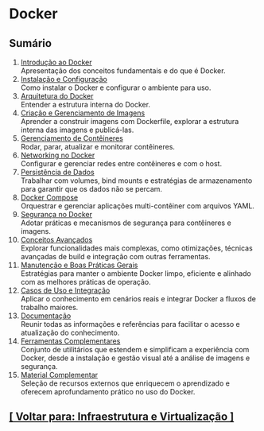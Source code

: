 # Docker

<!--
TODO:
- Template: limitar o número de linhas por arquivo? Aproximadamente 50 linhas máximas?
- Acredito ser necessário antecipar a categoria Sistemas Operacionais, devido a seções como "Kernel"
-->

## Sumário

01. <a id="introducao-docker">[Introdução ao Docker](./1-introducao-docker/introducao-docker.md)</a>  
    Apresentação dos conceitos fundamentais e do que é Docker.
02. <a id="instalacao-configuracao">[Instalação e Configuração](./2-instalacao-configuracao/instalacao-configuracao.md)</a>  
    Como instalar o Docker e configurar o ambiente para uso.
03. <a id="arquitetura-docker">[Arquitetura do Docker](./3-arquitetura-docker/arquitetura-docker.md)</a>  
    Entender a estrutura interna do Docker.
04. <a id="criacao-gerenciamento-imagens">[Criação e Gerenciamento de Imagens](./4-criacao-gerenciamento-imagens/criacao-gerenciamento-imagens.md)</a>  
    Aprender a construir imagens com Dockerfile, explorar a estrutura interna das imagens e publicá-las.
05. <a id="gerenciamento-conteineres">[Gerenciamento de Contêineres](./5-gerenciamento-conteineres/gerenciamento-conteineres.md)</a>  
    Rodar, parar, atualizar e monitorar contêineres.
06. <a id="networking-docker">[Networking no Docker](./6-networking-docker/networking-docker.md)</a>  
    Configurar e gerenciar redes entre contêineres e com o host.
07. <a id="persistencia-dados">[Persistência de Dados](./7-persistencia-dados/persistencia-dados.md)</a>  
    Trabalhar com volumes, bind mounts e estratégias de armazenamento para garantir que os dados não se percam.
08. <a id="docker-compose">[Docker Compose](./8-docker-compose/docker-compose.md)</a>  
    Orquestrar e gerenciar aplicações multi-contêiner com arquivos YAML.
09. <a id="seguranca-docker">[Segurança no Docker](./9-seguranca-docker/seguranca-docker.md)</a>  
    Adotar práticas e mecanismos de segurança para contêineres e imagens.
10. <a id="conceitos-avancados">[Conceitos Avançados](./10-conceitos-avancados/conceitos-avancados.md)</a>  
    Explorar funcionalidades mais complexas, como otimizações, técnicas avançadas de build e integração com outras ferramentas.
11. <a id="manutencao-boas-praticas-gerais">[Manutenção e Boas Práticas Gerais](./11-manutencao-boas-praticas-gerais/manutencao-boas-praticas-gerais.md)</a>  
    Estratégias para manter o ambiente Docker limpo, eficiente e alinhado com as melhores práticas de operação.
12. <a id="casos-uso-integracao">[Casos de Uso e Integração](./12-casos-uso-integracao/casos-uso-integracao.md)</a>  
    Aplicar o conhecimento em cenários reais e integrar Docker a fluxos de trabalho maiores.
13. <a id="documentacao">[Documentação](./13-documentacao/documentacao.md)</a>  
    Reunir todas as informações e referências para facilitar o acesso e atualização do conhecimento.
14. <a id="ferramentas-complementares">[Ferramentas Complementares](./14-ferramentas-complementares/ferramentas-complementares.md)</a>  
    Conjunto de utilitários que estendem e simplificam a experiência com Docker, desde a instalação e gestão visual até a análise de imagens e segurança.
15. <a id="material-complementar">[Material Complementar](./15-material-complementar/material-complementar.md)</a>  
    Seleção de recursos externos que enriquecem o aprendizado e oferecem aprofundamento prático no uso do Docker.

## [[ Voltar para: Infraestrutura e Virtualização ]](../infraestrutura-virtualizacao.md#docker)